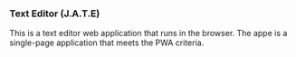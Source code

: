 ### Text Editor (J.A.T.E)
This is a text editor web application that runs in the browser. The appe is a single-page application that meets the PWA criteria. 
